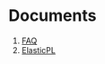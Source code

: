# Documents
1. [FAQ](https://github.com/elastic-coin/elastic-documents/blob/master/faq/README.md)
2. [ElasticPL](https://github.com/elastic-coin/elastic-documents/blob/master/elasticPL/README.md)